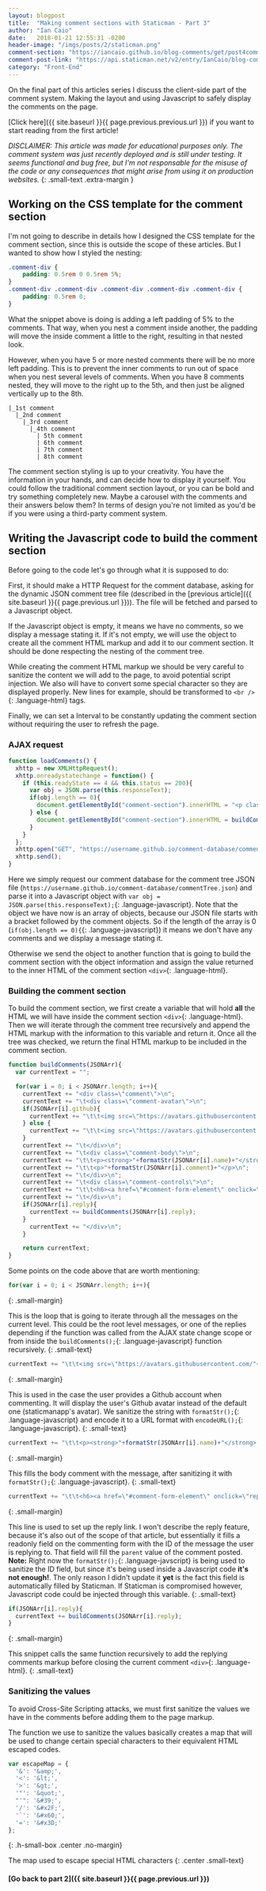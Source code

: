 ```yaml
---
layout: blogpost
title:  "Making comment sections with Staticman - Part 3"
author: "Ian Caio"
date:   2018-01-21 12:55:31 -0200
header-image: "/imgs/posts/2/staticman.png"
comment-section: "https://iancaio.github.io/blog-comments/get/post4comments.json"
comment-post-link: "https://api.staticman.net/v2/entry/IanCaio/blog-comments/master/post4comments"
category: "Front-End"
---
```

On the final part of this articles series I discuss the client-side part
of the comment system. Making the layout and using Javascript to safely display
the comments on the page.

[Click here]({{ site.baseurl }}{{ page.previous.previous.url }})
if you want to start reading from the first article!

*DISCLAIMER: This article was made for educational purposes only. The comment system was just
recently deployed and is still under testing. It seems functional and bug free, but I'm not
responsable for the misuse of the code or any consequences that might arise from using it
on production websites.*
{: .small-text .extra-margin }

## Working on the CSS template for the comment section

I'm not going to describe in details how I designed the CSS template for the comment section,
since this is outside the scope of these articles. But I wanted to show how I styled the
nesting:

```css
.comment-div {
	padding: 0.5rem 0 0.5rem 5%;
}
.comment-div .comment-div .comment-div .comment-div .comment-div {
	padding: 0.5rem 0;
}
```

What the snippet above is doing is adding a left padding of 5% to the comments. That way, when
you nest a comment inside another, the padding will move the inside comment a little to the
right, resulting in that nested look.

However, when you have 5 or more nested comments there will be no more left padding. This
is to prevent the inner comments to run out of space when you nest several levels of comments.
When you have 8 comments nested, they will move to the right up to the 5th, and then just be
aligned vertically up to the 8th.

```
|_1st comment
  |_2nd comment
    |_3rd comment
      |_4th comment
        | 5th comment
        | 6th comment
        | 7th comment
        | 8th comment
```

The comment section styling is up to your creativity. You have the information in your hands,
and can decide how to display it yourself. You could follow the traditional comment section
layout, or you can be bold and try something completely new. Maybe a carousel with the comments
and their answers below them? In terms of design you're not limited as you'd be if you were using
a third-party comment system.

## Writing the Javascript code to build the comment section

Before going to the code let's go through what it is supposed to do:

First, it should make a HTTP Request for the comment database, asking for the dynamic JSON
comment tree file (described in the [previous article]({{ site.baseurl }}{{ page.previous.url }})).
The file will be fetched and parsed to a Javascript object.

If the Javascript object is empty, it means we have no comments, so we display a message stating it.
If it's not empty, we will use the object to create all the comment HTML markup and add it to our
comment section. It should be done respecting the nesting of the comment tree.

While creating the comment HTML markup we should be very careful to sanitize the content we will
add to the page, to avoid potential script injection. We also will have to convert some special
character so they are displayed properly. New lines for example, should be transformed to
`<br />`{: .language-html} tags.

Finally, we can set a Interval to be constantly updating the comment section without requiring the user
to refresh the page.

### AJAX request

```javascript
function loadComments() {
  xhttp = new XMLHttpRequest();
  xhttp.onreadystatechange = function() {
    if (this.readyState == 4 && this.status == 200){
      var obj = JSON.parse(this.responseText);
      if(obj.length == 0){
        document.getElementById("comment-section").innerHTML = "<p class=\"empty-list\">There are no comments yet. Be the first to comment!</p>";
      } else {
        document.getElementById("comment-section").innerHTML = buildComments(obj);
      }
    }
  };
  xhttp.open("GET", "https://username.github.io/comment-database/commentTree.json", true);
  xhttp.send();
}
```

Here we simply request our comment database for the comment tree JSON file
(`https://username.github.io/comment-database/commentTree.json`) and parse it into a Javascript object
with `var obj = JSON.parse(this.responseText);`{: .language-javascript}. Note that the object we have now
is an array of objects, because our JSON file starts with a bracket followed by the comment objects. So
if the length of the array is 0 (`if(obj.length == 0){`{: .language-javascript}) it means we don't have
any comments and we display a message stating it.

Otherwise we send the object to another function that is going to build the comment section with the
object information and assign the value returned to the inner HTML of the comment section `<div>`{: .language-html}.

### Building the comment section

To build the comment section, we first create a variable that will hold **all** the HTML we will have inside
the comment section `<div>`{: .language-html}. Then we will iterate through the comment tree recursively and
append the HTML markup with the information to this variable and return it. Once all the tree was checked, we
return the final HTML markup to be included in the comment section.

```javascript
function buildComments(JSONArr){
  var currentText = "";

  for(var i = 0; i < JSONArr.length; i++){
    currentText += "<div class=\"comment\">\n";
    currentText += "\t<div class=\"comment-avatar\">\n";
    if(JSONArr[i].github){
      currentText += "\t\t<img src=\"https://avatars.githubusercontent.com/"+encodeURI(formatStr(JSONArr[i].github))+"\">\n";
    } else {
      currentText += "\t\t<img src=\"https://avatars.githubusercontent.com/staticmanapp\">\n";
    }
    currentText += "\t</div>\n";
    currentText += "\t<div class=\"comment-body\">\n";
    currentText += "\t\t<p><strong>"+formatStr(JSONArr[i].name)+"</strong> <em>"+formatStr(JSONArr[i].date)+"</em></p>\n";
    currentText += "\t\t<p>"+formatStr(JSONArr[i].comment)+"</p>\n";
    currentText += "\t</div>\n";
    currentText += "\t<div class=\"comment-controls\">\n";
    currentText += "\t\t<h6><a href=\"#comment-form-element\" onclick=\"replyTo('"+formatStr(JSONArr[i].id)+"');\">Reply</a></h6>\n";
    currentText += "\t</div>\n";
    if(JSONArr[i].reply){
      currentText += buildComments(JSONArr[i].reply);
    }
      currentText += "</div>\n";
    }

    return currentText;
}
```

Some points on the code above that are worth mentioning:

```javascript
for(var i = 0; i < JSONArr.length; i++){
```
{: .small-margin}

This is the loop that is going to iterate through all the messages on the current level. This could be the
root level messages, or one of the replies depending if the function was called from the AJAX state change
scope or from inside the `buildComments();`{: .language-javascript} function recursively.
{: .small-text}

```javascript
currentText += "\t\t<img src=\"https://avatars.githubusercontent.com/"+encodeURI(formatStr(JSONArr[i].github))+"\">\n";
```
{: .small-margin}

This is used in the case the user provides a Github account when commenting. It will display the user's Github avatar instead of the default one (staticmanapp's avatar). We sanitize the string with `formatStr();`{: .language-javascript} and encode it to a URL format with
`encodeURL();`{: .language-javascript}.
{: .small-text}

```javascript
currentText += "\t\t<p><strong>"+formatStr(JSONArr[i].name)+"</strong> <em>"+formatStr(JSONArr[i].date)+"</em></p>\n";
```
{: .small-margin}

This fills the body comment with the message, after sanitizing it with `formatStr();`{: .language-javascript}.
{: .small-text}

```javascript
currentText += "\t\t<h6><a href=\"#comment-form-element\" onclick=\"replyTo('"+formatStr(JSONArr[i].id)+"');\">Reply</a></h6>\n";
```
{: .small-margin}

This line is used to set up the reply link. I won't describe the reply feature, because it's also out of the scope of that article, but essentially it fills a readonly field on the commenting form with the ID of the message the user is replying to. That field will fill the `parent` value of the comment posted.
**Note:** Right now the `formatStr();`{: .language-javscript} is being used to sanitize the ID field, but since it's being used inside
a Javascript code **it's not enough!**. The only reason I didn't update it **yet** is the fact this field is automatically filled by
Staticman. If Staticman is compromised however, Javascript code could be injected through this variable.
{: .small-text}

```javascript
if(JSONArr[i].reply){
  currentText += buildComments(JSONArr[i].reply);
}
```
{: .small-margin}

This snippet calls the same function recursively to add the replying comments markup before closing the current comment `<div>`{: .language-html}.
{: .small-text}

### Sanitizing the values

To avoid Cross-Site Scripting attacks, we must first sanitize the values we have in the comments before adding them to the
page markup.

The function we use to sanitize the values basically creates a map that will be used to change certain special characters to
their equivalent HTML escaped codes.

```javascript
var escapeMap = {
  '&': '&amp;',
  '<': '&lt;',
  '>': '&gt;',
  '"': '&quot;',
  "'": '&#39;',
  '/': '&#x2F;',
  '`': '&#x60;',
  '=': '&#x3D;'
};
```
{: .h-small-box .center .no-margin}

The map used to escape special HTML characters
{: .center .small-text}

#### [Go back to part 2]({{ site.baseurl }}{{ page.previous.url }})
